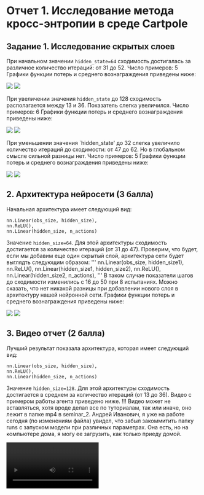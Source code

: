# Отчет 1. Исследование метода кросс-энтропии в среде Cartpole 

## Задание 1. Исследование скрытых слоев
При начальном значении `hidden_state=64` сходимость достигалась за различное количество итераций: от 31 до 52.
Число примеров: 5
Графики функции потерь и среднего вознаграждения приведены ниже:

<img src="imgs/loss_1.png"/>

<img src="imgs/reward_1.png"/>

При увеличении значения `hidden_state` до 128 сходимость располагается между 13 и 36. Показатель слегка
увеличился.
Число примеров: 6
Графики функции потерь и среднего вознаграждения приведены ниже: 

<img src="imgs/loss_2.png"/>

<img src="imgs/reward_2.png"/>

При уменьшении значения `hidden_state' до 32 слегка увеличило количество итераций до сходимости:
от 47 до 62. Но в глобальном смысле сильной разницы нет.
Число примеров: 5
Графики функции потерь и среднего вознаграждения приведены ниже:

<img src="imgs/loss_3.png"/>

<img src="imgs/reward_3.png"/>

## 2. Архитектура нейросети (3 балла)
Начальная архитектура имеет следующий вид: 
```
nn.Linear(obs_size, hidden_size),
nn.ReLU(),
nn.Linear(hidden_size, n_actions)
```
Значение `hidden_size=64`. 
Для этой архитектуры сходимость достигается за количество итераций (от 31 до 47). 
Проверим, что будет, если мы добавим еще один скрытый слой, архитектура сети будет выглядть
следующим образом:
'''
nn.Linear(obs_size, hidden_size1),
nn.ReLU(),
nn.Linear(hidden_size1, hidden_size2),
nn.ReLU(),
nn.Linear(hidden_size2, n_actions),
'''
В таком случае показатели шагов до сходимости изменились с 16 до 50 при 8 испытаниях.
Можно сказать, что нет никакой разницы при добавлении нового слоя в архитектуру нашей
нейронной сети.
Графики функции потерь и среднего вознаграждения приведены ниже:

<img src="imgs/loss_4.png"/>

<img src="imgs/reward_4.png"/>

## 3. Видео отчет (2 балла)
Лучший результат показала архитектура, которая имеет следующий вид: 
```
nn.Linear(obs_size, hidden_size),
nn.ReLU(),
nn.Linear(hidden_size, n_actions)
```
Значение `hidden_size=128`. 
Для этой архитектуры сходимость достигается в среднем за количество итераций (от 13 до 36). 
Видео с примером работы агента приведено ниже.
!!! Видео может не вставляться, хотя вроде делал все по туториалам, так или иначе, оно лежит в папке mp4 в seminar_2.
Андрей Иванович, я уже на работе сегодня (по изменениям файла) увидел, что забыл закоммитить папку runs с запуском модели при различных параметрах. Она есть, но на компьютере дома, я могу ее загрузить, как только приеду домой.

<video src="mp4/rl-video-episode-343.mp4" width="240"/>
